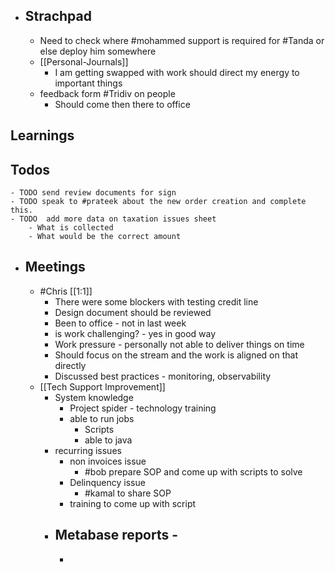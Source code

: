 - ## Strachpad
	- Need to check where #mohammed support is required for #Tanda or else  deploy him somewhere
	- [[Personal-Journals]]
		- I am getting swapped with work should direct my energy to important things
	- feedback form #Tridiv on people
		- Should come then there to office
## Learnings
## Todos
	- TODO send review documents for sign
	- TODO speak to #prateek about the new order creation and complete this.
	- TODO  add more data on taxation issues sheet
		- What is collected
		- What would be the correct amount
- ## Meetings
	- #Chris [[1:1]]
		- There were some blockers with testing credit line
		- Design document should be reviewed
		- Been to office - not in last week
		- is work challenging? - yes in good way
		- Work pressure - personally not able to deliver things on time
		- Should focus on the stream and the work is aligned on that directly
		- Discussed best practices - monitoring, observability
	- [[Tech Support Improvement]]
		- System knowledge
			- Project spider - technology training
			- able to run jobs
				- Scripts
				- able to java
		- recurring issues
			- non invoices issue
				- #bob prepare SOP and come up with scripts to solve
			- Delinquency issue
				- #kamal to share SOP
			- training to come up with script
		- Metabase reports -
			-
			-